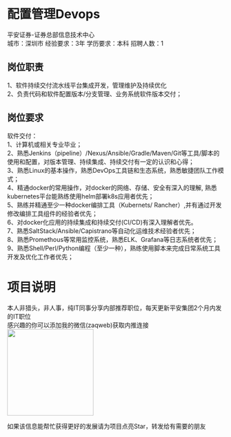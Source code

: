 # 配置管理Devops
平安证券-证券总部信息技术中心  
城市：深圳市 经验要求：3年 学历要求：本科  招聘人数：1

## 岗位职责
1、软件持续交付流水线平台集成开发，管理维护及持续优化   
2、负责代码和软件配置版本/分支管理、业务系统软件版本交付；

## 岗位要求
软件交付：   
1、计算机或相关专业毕业；   
2、熟悉Jenkins（pipeline）/Nexus/Ansible/Gradle/Maven/Git等工具/脚本的使用和配置，对版本管理、持续集成、持续交付有一定的认识和心得；   
3、熟悉Linux的基本操作，熟悉DevOps工具链和生态系统，熟悉敏捷团队工作模式；   
4、精通docker的常用操作，对docker的网络、存储、安全有深入的理解, 熟悉kubernetes平台能熟练使用helm部署k8s应用者优先；   
5、熟练并精通至少一种docker编排工具（Kubernets/ Rancher）,并有通过开发修改编排工具组件的经验者优先；   
6、对docker化应用的持续集成和持续交付(CI/CD)有深入理解者优先。   
7、熟悉SaltStack/Ansible/Capistrano等自动化运维技术经验者优先；   
8、熟悉Promethous等常用监控系统，熟悉ELK、Grafana等日志系统者优先；   
9、熟悉Shell/Perl/Python编程（至少一种），熟练使用脚本来完成日常系统工具开发及优化工作者优先；

# 项目说明

本人非猎头，非人事，纯IT同事分享内部推荐职位，每天更新平安集团2个月内发的IT职位  
感兴趣的你可以添加我的微信(zaqweb)获取内推连接  
<img src="https://github.com/zaqweb/PA-IT-JOBS/blob/master/WechatICode.jpeg"  height="200" width="200">

如果该信息能帮忙获得更好的发展请为项目点亮Star，转发给有需要的朋友





